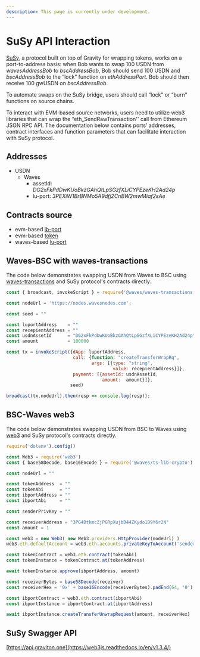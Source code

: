```yaml
---
description: This page is currently under development.
---
```


# SuSy API Interaction

[SuSy](https://susy.gravity.tech), a protocol built on top of Gravity for wrapping tokens, works on a port-to-address basis: when Bob wants to swap 100 USDN from _wavesAddressBob_ to _bscAddressBob_, Bob should send 100 USDN and _bscAddressBob_ to the “lock” function on _ethAddressPort_. Bob should then receive 100 gwUSDN on _bscAddressBob_.

To automate swaps on the SuSy bridge, users should call “lock” or “burn” functions on source chains.

To interact with EVM-based source networks, users need to utilize web3 libraries that can wrap the “eth\_SendRawTransaction'' call from Ethereum JSON RPC API. The documentation below contains ports’ addresses, contract interfaces and function parameters that can facilitate interaction with SuSy protocol.

## Addresses

* USDN
  * Waves 
    * assetId: _DG2xFkPdDwKUoBkzGAhQtLpSGzfXLiCYPEzeKH2Ad24p_
    * lu-port: _3PEXiW1BrBNMo5A9dfj2CnBW2mwMiaf2sAe_

## Contracts source

* evm-based [ib-port](https://github.com/Gravity-Tech/gateway/blob/main/contracts/ethereum/IBPort.sol)
* evm-based [token](https://github.com/Gravity-Tech/gateway/blob/main/contracts/ethereum/Token.sol)
* waves-based [lu-port](https://github.com/Gravity-Tech/gateway/blob/main/contracts/waves/luport.ride)

## Waves-BSC with waves-transactions

The code below demonstrates swapping USDN from Waves to BSC using [waves-transactions](https://github.com/wavesplatform/waves-transactions) and SuSy protocol's contracts directly.

```javascript
const { broadcast, invokeScript } = require('@waves/waves-transactions');

const nodeUrl = 'https://nodes.wavesnodes.com';

const seed = ""

const luportAddress    = ""
const recepientAddress = ""
const usdnAssetId      = "DG2xFkPdDwKUoBkzGAhQtLpSGzfXLiCYPEzeKH2Ad24p"
const amount           = 100000

const tx = invokeScript({dApp: luportAddress,
                         call: {function: "createTransferWrapRq",
                                args: [{type: "string",
                                        value: recepientAddress}]},
                         payment: [{assetId: usdnAssetId,
                                    amount:  amount}]},
                        seed)

broadcast(tx,nodeUrl).then(resp => console.log(resp));
```

## BSC-Waves web3

The code below demonstrates swapping USDN from BSC to Waves using [web3](https://web3js.readthedocs.io/en/v1.3.4/) and SuSy protocol's contracts directly.

```javascript
require('dotenv').config()

const Web3 = require('web3')
const { base58Decode, base16Encode } = require('@waves/ts-lib-crypto')

const nodeUrl = ""

const tokenAddress  = ""
const tokenAbi      = ""
const ibportAddress = ""
const ibportAbi     = ""

const senderPrivKey = ""

const receiverAddress = "3PG4DtkmcZjPGRpXujbD44ZKydo1D9Y6r2N"
const amount = 1

const web3 = new Web3( new Web3.providers.HttpProvider(nodeUrl) )
web3.eth.defaultAccount = web3.eth.accounts.privateKeyToAccount('senderPrivKey');

const tokenContract = web3.eth.contract(tokenAbi)
const tokenInstance = tokenContract.at(tokenAddress)

await tokenInstance.approve(ibportAddress, amount)

const receiverBytes = base58Decode(receiver)
const receiverHex = '0x' + base16Encode(receiverBytes).padEnd(64, '0')

const ibportContract = web3.eth.contract(ibportAbi)
const ibportInstance = ibportContract.at(ibportAddress)

await ibportInstance.createTransferUnwrapRequest(amount, receiverHex)
```

## SuSy Swagger API

[https://api.graviton.one](https://web3js.readthedocs.io/en/v1.3.4/)

## 

